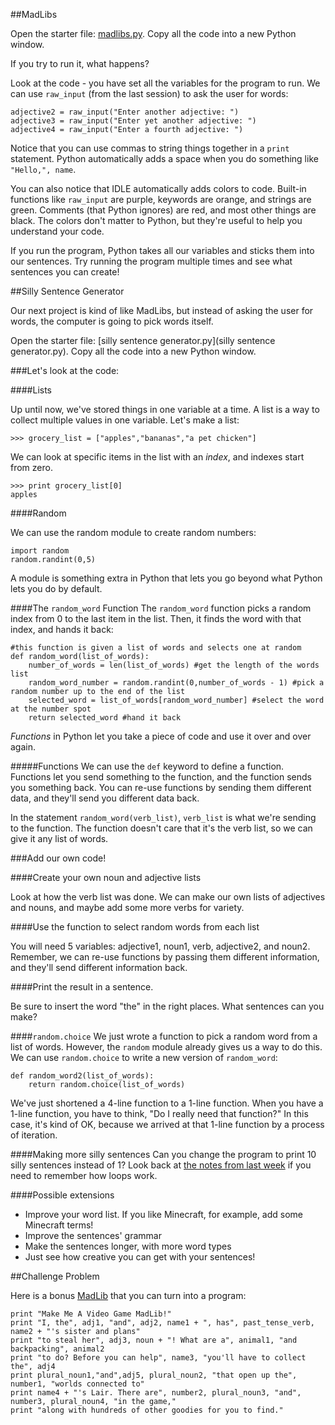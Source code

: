 ##MadLibs

Open the starter file: [madlibs.py](madlibs.py). Copy all the code into a new Python window.

If you try to run it, what happens?

Look at the code - you have set all the variables for the program to run.  We can use `raw_input` (from the last session) to ask the user for words:

```
adjective2 = raw_input("Enter another adjective: ")
adjective3 = raw_input("Enter yet another adjective: ")
adjective4 = raw_input("Enter a fourth adjective: ")
```

Notice that you can use commas to string things together in a `print` statement.  Python automatically adds a space when you do something like `"Hello,", name`.

You can also notice that IDLE automatically adds colors to code.  Built-in functions like `raw_input` are purple, keywords are orange, and strings are green.  Comments (that Python ignores) are red, and most other things are black. The colors don't matter to Python, but they're useful to help you understand your code.

If you run the program, Python takes all our variables and sticks them into our sentences. Try running the program multiple times and see what sentences you can create!

##Silly Sentence Generator

Our next project is kind of like MadLibs, but instead of asking the user for words, the computer is going to pick words itself.

Open the starter file: [silly sentence generator.py](silly sentence generator.py). Copy all the code into a new Python window.

###Let's look at the code:

####Lists

Up until now, we've stored things in one variable at a time.  A list is a way to collect multiple values in one variable.  Let's make a list:

```
>>> grocery_list = ["apples","bananas","a pet chicken"]
```

We can look at specific items in the list with an *index*, and indexes start from zero.

```
>>> print grocery_list[0]
apples
```

####Random

We can use the random module to create random numbers:

```
import random
random.randint(0,5)
```

A module is something extra in Python that lets you go beyond what Python lets you do by default.

####The `random_word` Function
The `random_word` function picks a random index from 0 to the last item in the list.  Then, it finds the word with that index, and hands it back:

```
#this function is given a list of words and selects one at random
def random_word(list_of_words):
    number_of_words = len(list_of_words) #get the length of the words list
    random_word_number = random.randint(0,number_of_words - 1) #pick a random number up to the end of the list
    selected_word = list_of_words[random_word_number] #select the word at the number spot
    return selected_word #hand it back
```

*Functions* in Python let you take a piece of code and use it over and over again.

#####Functions
We can use the `def` keyword to define a function.  Functions let you send something to the function, and the function sends you something back.  You can re-use functions by sending them different data, and they'll send you different data back.

In the statement `random_word(verb_list)`, `verb_list` is what we're sending to the function.  The function doesn't care that it's the verb list, so we can give it any list of words.

###Add our own code!

####Create your own noun and adjective lists

Look at how the verb list was done.  We can make our own lists of adjectives and nouns, and maybe add some more verbs for variety.

####Use the function to select random words from each list

You will need 5 variables: adjective1, noun1, verb, adjective2, and noun2.  Remember, we can re-use functions by passing them different information, and they'll send different information back.

####Print the result in a sentence.

Be sure to insert the word "the" in the right places.  What sentences can you make?

####`random.choice`
We just wrote a function to pick a random word from a list of words.  However, the `random` module already gives us a way to do this.  We can use `random.choice` to write a new version of `random_word`:

```
def random_word2(list_of_words):
    return random.choice(list_of_words)
```

We've just shortened a 4-line function to a 1-line function.  When you have a 1-line function, you have to think, "Do I really need that function?"  In this case, it's kind of OK, because we arrived at that 1-line function by a process of iteration.

####Making more silly sentences
Can you change the program to print 10 silly sentences instead of 1?  Look back at [the notes from last week](../day-1) if you need to remember how loops work.

####Possible extensions

* Improve your word list.  If you like Minecraft, for example, add some Minecraft terms!
* Improve the sentences' grammar
* Make the sentences longer, with more word types
* Just see how creative you can get with your sentences!


##Challenge Problem

Here is a bonus [MadLib](http://www.teach-nology.com/worksheets/language_arts/madlibs/6/) that you can turn into a program: 

```
print "Make Me A Video Game MadLib!"
print "I, the", adj1, "and", adj2, name1 + ", has", past_tense_verb, name2 + "'s sister and plans"
print "to steal her", adj3, noun + "! What are a", animal1, "and backpacking", animal2
print "to do? Before you can help", name3, "you'll have to collect the", adj4
print plural_noun1,"and",adj5, plural_noun2, "that open up the", number1, "worlds connected to"
print name4 + "'s Lair. There are", number2, plural_noun3, "and", number3, plural_noun4, "in the game,"
print "along with hundreds of other goodies for you to find."
```
